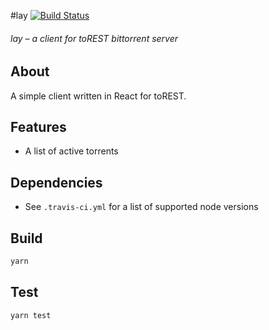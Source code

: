 #lay [![Build Status](https://travis-ci.com/zalox/lay.svg?branch=master)](https://travis-ci.com/zalox/lay)

###### lay – a client for toREST bittorrent server

## About
A simple client written in React for toREST.

## Features
* A list of active torrents

## Dependencies
* See `.travis-ci.yml` for a list of supported node versions

## Build
```bash
yarn
```

## Test
```bash
yarn test
```
